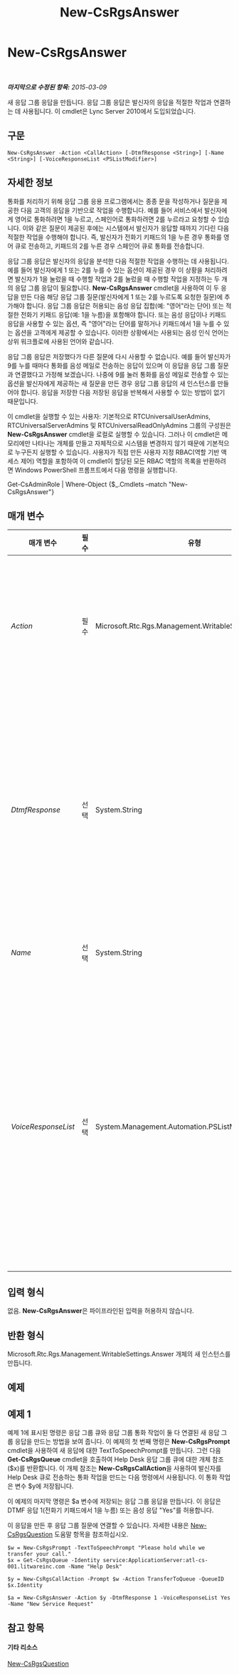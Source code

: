 ﻿---
title: New-CsRgsAnswer
TOCTitle: New-CsRgsAnswer
ms:assetid: aba521db-1741-4da3-aaf0-2d78fda4c4d2
ms:mtpsurl: https://technet.microsoft.com/ko-kr/library/Gg412812(v=OCS.15)
ms:contentKeyID: 49304692
ms.date: 08/24/2015
mtps_version: v=OCS.15
ms.translationtype: HT
---

# New-CsRgsAnswer

 

_**마지막으로 수정된 항목:** 2015-03-09_

새 응답 그룹 응답을 만듭니다. 응답 그룹 응답은 발신자의 응답을 적절한 작업과 연결하는 데 사용됩니다. 이 cmdlet은 Lync Server 2010에서 도입되었습니다.

## 구문

    New-CsRgsAnswer -Action <CallAction> [-DtmfResponse <String>] [-Name <String>] [-VoiceResponseList <PSListModifier>]

## 자세한 정보

통화를 처리하기 위해 응답 그룹 응용 프로그램에서는 종종 문을 작성하거나 질문을 제공한 다음 고객의 응답을 기반으로 작업을 수행합니다. 예를 들어 서비스에서 발신자에게 영어로 통화하려면 1을 누르고, 스페인어로 통화하려면 2를 누르라고 요청할 수 있습니다. 이와 같은 질문이 제공된 후에는 시스템에서 발신자가 응답할 때까지 기다린 다음 적절한 작업을 수행해야 합니다. 즉, 발신자가 전화기 키패드의 1을 누른 경우 통화를 영어 큐로 전송하고, 키패드의 2를 누른 경우 스페인어 큐로 통화를 전송합니다.

응답 그룹 응답은 발신자의 응답을 분석한 다음 적절한 작업을 수행하는 데 사용됩니다. 예를 들어 발신자에게 1 또는 2를 누를 수 있는 옵션이 제공된 경우 이 상황을 처리하려면 발신자가 1을 눌렀을 때 수행할 작업과 2를 눌렀을 때 수행할 작업을 지정하는 두 개의 응답 그룹 응답이 필요합니다. **New-CsRgsAnswer** cmdlet을 사용하여 이 두 응답을 만든 다음 해당 응답 그룹 질문(발신자에게 1 또는 2를 누르도록 요청한 질문)에 추가해야 합니다. 응답 그룹 응답은 허용되는 음성 응답 집합(예: "영어"라는 단어) 또는 적절한 전화기 키패드 응답(예: 1을 누름)을 포함해야 합니다. 또는 음성 응답이나 키패드 응답을 사용할 수 있는 옵션, 즉 "영어"라는 단어를 말하거나 키패드에서 1을 누를 수 있는 옵션을 고객에게 제공할 수 있습니다. 이러한 상황에서는 사용되는 음성 인식 언어는 상위 워크플로에 사용된 언어와 같습니다.

응답 그룹 응답은 저장했다가 다른 질문에 다시 사용할 수 없습니다. 예를 들어 발신자가 9를 누를 때마다 통화를 음성 메일로 전송하는 응답이 있으며 이 응답을 응답 그룹 질문과 연결했다고 가정해 보겠습니다. 나중에 9를 눌러 통화를 음성 메일로 전송할 수 있는 옵션을 발신자에게 제공하는 새 질문을 만든 경우 응답 그룹 응답의 새 인스턴스를 만들어야 합니다. 응답을 저장한 다음 저장된 응답을 반복해서 사용할 수 있는 방법이 없기 때문입니다.

이 cmdlet을 실행할 수 있는 사용자: 기본적으로 RTCUniversalUserAdmins, RTCUniversalServerAdmins 및 RTCUniversalReadOnlyAdmins 그룹의 구성원은 **New-CsRgsAnswer** cmdlet을 로컬로 실행할 수 있습니다. 그러나 이 cmdlet은 메모리에만 나타나는 개체를 만들고 자체적으로 시스템을 변경하지 않기 때문에 기본적으로 누구든지 실행할 수 있습니다. 사용자가 직접 만든 사용자 지정 RBAC(역할 기반 액세스 제어) 역할을 포함하여 이 cmdlet이 할당된 모든 RBAC 역할의 목록을 반환하려면 Windows PowerShell 프롬프트에서 다음 명령을 실행합니다.

Get-CsAdminRole | Where-Object {$\_.Cmdlets –match "New-CsRgsAnswer"}

## 매개 변수


<table>
<colgroup>
<col style="width: 25%" />
<col style="width: 25%" />
<col style="width: 25%" />
<col style="width: 25%" />
</colgroup>
<thead>
<tr class="header">
<th>매개 변수</th>
<th>필수</th>
<th>유형</th>
<th>설명</th>
</tr>
</thead>
<tbody>
<tr class="odd">
<td><p><em>Action</em></p></td>
<td><p>필수</p></td>
<td><p>Microsoft.Rtc.Rgs.Management.WritableSettings.CallAction</p></td>
<td><p>발신자가 이 응답을 제공할 때마다 수행할 작업을 나타냅니다. Action 매개 변수는 <strong>New-CsRgsCallAction</strong> cmdlet을 통해 만든 개체 참조를 사용하여 지정해야 합니다. 자세한 내용은 이 항목의 예제 섹션을 참조하십시오.</p></td>
</tr>
<tr class="even">
<td><p><em>DtmfResponse</em></p></td>
<td><p>선택</p></td>
<td><p>System.String</p></td>
<td><p>응답과 일치하기 위해 눌러야 하는 전화기 키패드의 키를 나타냅니다. 예를 들어 발신자에게 하드웨어의 경우 1을 누르라고 요청하려면 DtmfResponse를 -DtmfResponse 1과 같이 구성합니다.</p>
<p>하나의 응답이 음성 응답과 DTMF(Dual-Tone Multifrequency) 응답을 둘 다 포함할 수 있으며, 각 응답은 이 두 응답 유형 중 적어도 하나를 포함해야 합니다.</p></td>
</tr>
<tr class="odd">
<td><p><em>Name</em></p></td>
<td><p>선택</p></td>
<td><p>System.String</p></td>
<td><p>응답 그룹 응답에 지정된 이름입니다. 이름은 고유하지 않아도 됩니다.</p></td>
</tr>
<tr class="even">
<td><p><em>VoiceResponseList</em></p></td>
<td><p>선택</p></td>
<td><p>System.Management.Automation.PSListModifier</p></td>
<td><p>발신자가 말할 수 있는 응답과 일치하는 키워드 배열입니다. 예를 들어 발신자에게 제공된 하나의 옵션이 &quot;하드웨어&quot;인 경우 VoiceResponseList 속성은 -VoiceResponseList &quot;Hardware&quot;로 설정될 수 있습니다. 쉼표로 구분된 값을 사용하여 여러 키워드를 지정할 수도 있습니다. 예를 들어 매개 변수 값을 -VoiceResponseList Hardware, Devices로 설정하면 하드웨어 또는 장치가 응답과 일치하게 됩니다. 음성 응답에는 큰따옴표를 사용할 수 없습니다. 음성 엔진에서 이 문자를 인식하지 못하기 때문입니다.</p></td>
</tr>
</tbody>
</table>


## 입력 형식

없음. **New-CsRgsAnswer**은 파이프라인된 입력을 허용하지 않습니다.

## 반환 형식

Microsoft.Rtc.Rgs.Management.WritableSettings.Answer 개체의 새 인스턴스를 만듭니다.

## 예제

## 예제 1

예제 1에 표시된 명령은 응답 그룹 큐와 응답 그룹 통화 작업이 둘 다 연결된 새 응답 그룹 응답을 만드는 방법을 보여 줍니다. 이 예제의 첫 번째 명령은 **New-CsRgsPrompt** cmdlet을 사용하여 새 응답에 대한 TextToSpeechPrompt를 만듭니다. 그런 다음 **Get-CsRgsQueue** cmdlet을 호출하여 Help Desk 응답 그룹 큐에 대한 개체 참조($x)를 반환합니다. 이 개체 참조는 **New-CsRgsCallAction**을 사용하여 발신자를 Help Desk 큐로 전송하는 통화 작업을 만드는 다음 명령에서 사용됩니다. 이 통화 작업은 변수 $y에 저장됩니다.

이 예제의 마지막 명령은 $a 변수에 저장되는 응답 그룹 응답을 만듭니다. 이 응답은 DTMF 응답 1(전화기 키패드에서 1을 누름) 또는 음성 응답 "Yes"를 허용합니다.

이 응답을 만든 후 응답 그룹 질문에 연결할 수 있습니다. 자세한 내용은 [New-CsRgsQuestion](new-csrgsquestion.md) 도움말 항목을 참조하십시오.

    $w = New-CsRgsPrompt -TextToSpeechPrompt "Please hold while we transfer your call."
    $x = Get-CsRgsQueue -Identity service:ApplicationServer:atl-cs-001.litwareinc.com -Name "Help Desk"
    
    $y = New-CsRgsCallAction -Prompt $w -Action TransferToQueue -QueueID $x.Identity
    
    $a = New-CsRgsAnswer -Action $y -DtmfResponse 1 -VoiceResponseList Yes -Name "New Service Request"

## 참고 항목

#### 기타 리소스

[New-CsRgsQuestion](new-csrgsquestion.md)

